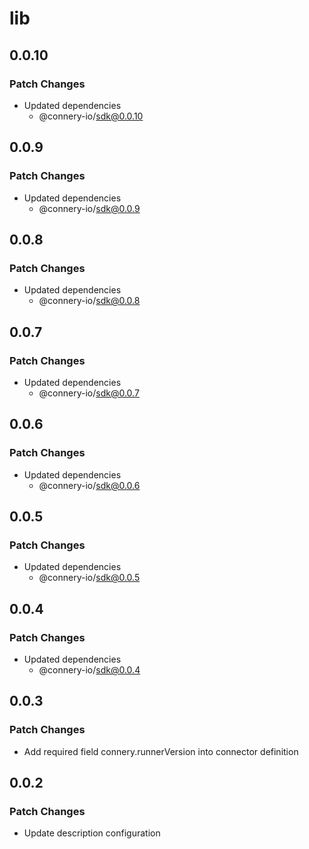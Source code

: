 # lib

## 0.0.10

### Patch Changes

- Updated dependencies
  - @connery-io/sdk@0.0.10

## 0.0.9

### Patch Changes

- Updated dependencies
  - @connery-io/sdk@0.0.9

## 0.0.8

### Patch Changes

- Updated dependencies
  - @connery-io/sdk@0.0.8

## 0.0.7

### Patch Changes

- Updated dependencies
  - @connery-io/sdk@0.0.7

## 0.0.6

### Patch Changes

- Updated dependencies
  - @connery-io/sdk@0.0.6

## 0.0.5

### Patch Changes

- Updated dependencies
  - @connery-io/sdk@0.0.5

## 0.0.4

### Patch Changes

- Updated dependencies
  - @connery-io/sdk@0.0.4

## 0.0.3

### Patch Changes

- Add required field connery.runnerVersion into connector definition

## 0.0.2

### Patch Changes

- Update description configuration

